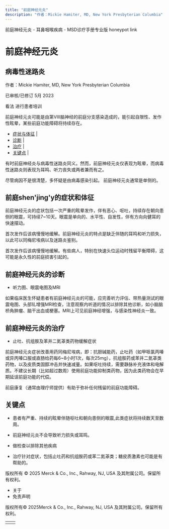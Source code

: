 ```yaml
---
title: "前庭神经元炎"
description: "作者：Mickie Hamiter, MD, New York Presbyterian Columbia"
---
```


﻿前庭神经元炎 \- 耳鼻咽喉疾病 \- MSD诊疗手册专业版 honeypot link

# 前庭神经元炎

## 病毒性迷路炎

作者：Mickie Hamiter, MD, New York Presbyterian Columbia

已审核/已修订 5月 2023

看法 进行患者培训

前庭神经元炎可能是由第Ⅷ脑神经的前庭分支感染造成的，能引起自限性、发作性眩晕，某些前庭功能障碍将持续存在。

- [症状与体征](#症状与体征_v944938_zh) \|
- [诊断](#诊断_v944943_zh) \|
- [治疗](#治疗_v944949_zh) \|
- [关键点](#关键点_v6659449_zh) \|

有时前庭神经炎与病毒性迷路炎同义。然而，前庭神经元炎仅表现为眩晕，而病毒性迷路炎则表现为耳鸣、听力丧失或两者兼而有之。

尽管病因不是很清楚，多怀疑是由病毒感染引起。 前庭神经元炎通常是单侧的。

## 前庭shen'jing'y的症状和体征

前庭神经元炎的症状包括一次严重的眩晕发作，伴有恶心、呕吐，持续存在朝向患侧的眼震，可持续7~10天。眼震是单向的、水平性、自发性，伴有方向向健耳的快速摆动。

首次发作后该病慢慢地缓解。前庭神经元炎的特点是缺乏伴随的耳鸣和听力损失，以此可以同梅尼埃病以及迷路炎鉴别。

首次发作后该病慢慢地缓解。有些病人，特别在快速头位运动时残留平衡障碍，这可能是永久性的前庭损害引起的。

## 前庭神经元炎的诊断

- 听力图、眼震电图及MRI


如果临床医生怀疑患者有前庭神经元炎的可能，应完善听力评估、带热量测试的眼震电图、头部钆增强MRI检查，注意观察内听道的情况以排除其他诊断，如小脑脑桥角肿瘤、脑干出血或梗塞。MRI上可见前庭神经增强，与感染性神经炎一致。

## 前庭神经元炎的治疗

- 止吐、抗组胺及苯并二氮䓬类药物缓解症状


前庭神经元炎症状改善用药同梅尼埃病，即：抗胆碱能药，止吐药（如甲哌氯丙嗪或异丙嗪口服或直肠给药每6~8小时1次，每次25mg），抗组胺药或苯并二氮䓬类药物，以及皮质类固醇冲击并快速减量。如果呕吐持续，需要静脉补充液体和电解质。不建议长期（比如超过数周）使用前庭功能抑制类药物，因为此类药物会在早期延误前庭功能的代偿。

前庭康复（通常由理疗师提供）有助于弥补任何残留的前庭功能障碍。

## 关键点

- 患者有严重、持续的眩晕伴随呕吐和朝向患侧的眼震,此类症状将持续数天至数周。

- 前庭神经元炎不会导致听力损失或耳鸣。

- 做检查以排除其他疾病

- 治疗针对症状，包括止吐药和抗组胺药或苯二氮䓬类；糖皮质激素也可能是有帮助的。




版权所有 © 2025
Merck & Co., Inc., Rahway, NJ, USA 及其附属公司。保留所有权利。

- 关于
- 免责声明

版权所有© 2025Merck & Co., Inc., Rahway, NJ, USA 及其附属公司。保留所有权利。

|     |     |
| --- | --- |
|  |  |